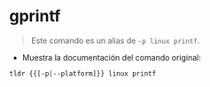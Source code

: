 # gprintf

> Este comando es un alias de `-p linux printf`.

- Muestra la documentación del comando original:

`tldr {{[-p|--platform]}} linux printf`
